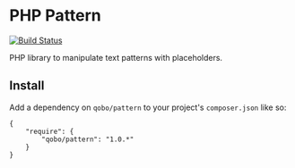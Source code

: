 PHP Pattern
===========

[![Build Status](https://travis-ci.org/QoboLtd/PHP-Pattern.svg?branch=master)](https://travis-ci.org/QoboLtd/PHP-Pattern)

PHP library to manipulate text patterns with placeholders.

Install
-------

Add a dependency on ```qobo/pattern``` to your project's ```composer.json``` like so:

```
{
	"require": {
		"qobo/pattern": "1.0.*"
	}
}
```


